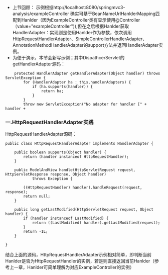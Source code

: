 - 上节回顾：
示例根据http://localhost:8080/springmvc3-analysis/exampleController 确实可基于BeanNameUrlHanlderMapping匹配到Hanlder（因为ExampleController类有显示使用@Controller（value="exampleController")),但在之后根据Hanlder获取HandlerAdapter：实现则是使用Hanlder作为参数，依次调用HttpRequestHandlerAdapter、SimpleControllerHandlerAdapter、AnnotationMethodHandlerAdapter的support方法并返回HandlerAdapter实例。
- 为便于演示，本节会新写示例；其中DispathcerServlet的getHandlerAdapter源码：
```language
	protected HandlerAdapter getHandlerAdapter(Object handler) throws ServletException {
		for (HandlerAdapter ha : this.handlerAdapters) {
			if (ha.supports(handler)) {
				return ha;
			}
		}
		throw new ServletException("No adapter for handler [" + handler +
```

### 一.HttpRequestHandlerAdapter实践
HttpRequestHandlerAdapter源码：
```language
public class HttpRequestHandlerAdapter implements HandlerAdapter {

	public boolean supports(Object handler) {
		return (handler instanceof HttpRequestHandler);
	}

	public ModelAndView handle(HttpServletRequest request, HttpServletResponse response, Object handler)
			throws Exception {

		((HttpRequestHandler) handler).handleRequest(request, response);
		return null;
	}

	public long getLastModified(HttpServletRequest request, Object handler) {
		if (handler instanceof LastModified) {
			return ((LastModified) handler).getLastModified(request);
		}
		return -1L;
	}

}
```
结合上面的源码，HttpRequestHandlerAdapter示例相对简单，即判断当前Hanlder是否为HttpRequestHandler的实例，若是则直接返回当前Hanlder（参考上一章，Hanlder可简单理解为对应ExampleController的实例）

